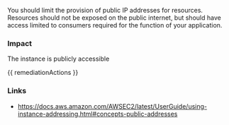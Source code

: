 
You should limit the provision of public IP addresses for resources. Resources should not be exposed on the public internet, but should have access limited to consumers required for the function of your application.

### Impact
The instance is publicly accessible

<!-- DO NOT CHANGE -->
{{ remediationActions }}

### Links
- https://docs.aws.amazon.com/AWSEC2/latest/UserGuide/using-instance-addressing.html#concepts-public-addresses


